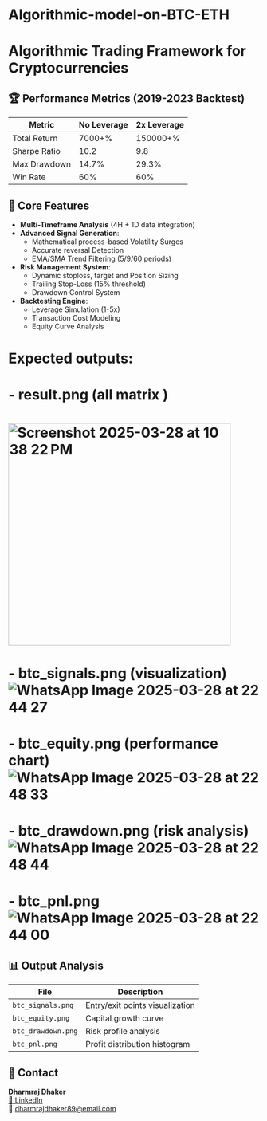 # Algorithmic-model-on-BTC-ETH

# Algorithmic Trading Framework for Cryptocurrencies 

## 🏆 Performance Metrics (2019-2023 Backtest)
| Metric                | No Leverage | 2x Leverage |
|-----------------------|-------------|-------------|
| Total Return          | 7000+%        | 150000+%        |
| Sharpe Ratio          | 10.2        | 9.8         |
| Max Drawdown          | 14.7%       | 29.3%       |
| Win Rate              | 60%       | 60%       |

## 🚀 Core Features
- **Multi-Timeframe Analysis** (4H + 1D data integration)
- **Advanced Signal Generation**:
  - Mathematical process-based Volatility Surges
  - Accurate reversal Detection
  - EMA/SMA Trend Filtering (5/9/60 periods)
- **Risk Management System**:
  - Dynamic stoploss, target and  Position Sizing
  - Trailing Stop-Loss (15% threshold)
  - Drawdown Control System
- **Backtesting Engine**:
  - Leverage Simulation (1-5x)
  - Transaction Cost Modeling
  - Equity Curve Analysis

# Expected outputs:
# - result.png (all matrix )
# <img width="446" alt="Screenshot 2025-03-28 at 10 38 22 PM" src="https://github.com/user-attachments/assets/0a28a484-f472-4201-89d1-2a6fe1ffd101" />

# - btc_signals.png (visualization)![WhatsApp Image 2025-03-28 at 22 44 27](https://github.com/user-attachments/assets/505808b1-e441-4cf0-9017-a04402570a29)

# - btc_equity.png (performance chart)![WhatsApp Image 2025-03-28 at 22 48 33](https://github.com/user-attachments/assets/e54f9ac7-096a-448b-99a4-46950f79e92e)

# - btc_drawdown.png (risk analysis)![WhatsApp Image 2025-03-28 at 22 48 44](https://github.com/user-attachments/assets/48a5c6bc-f52b-4d2f-9bab-04c80f6c4bbf)
# - btc_pnl.png ![WhatsApp Image 2025-03-28 at 22 44 00](https://github.com/user-attachments/assets/21e31fe6-f343-485b-b52e-c7c8d9e9e235)

## 📊 Output Analysis
| File                | Description                          |
|---------------------|--------------------------------------|
| `btc_signals.png`   | Entry/exit points visualization      |
| `btc_equity.png`    | Capital growth curve                 |
| `btc_drawdown.png`  | Risk profile analysis                |
| `btc_pnl.png`       | Profit distribution histogram        |

## 📧 Contact
**Dharmraj Dhaker**  
[🔗 LinkedIn](www.linkedin.com/in/dharmraj-dhaker-a436b4250)  
📧 dharmrajdhaker89@email.com
